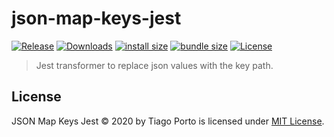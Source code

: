 # json-map-keys-jest

[![Release](https://img.shields.io/npm/v/json-map-keys-jest.svg?style=flat-square&label=release)](https://github.com/tiagoporto/json-map-keys/releases)
[![Downloads](https://img.shields.io/npm/dt/json-map-keys-jest.svg?logo=npm&style=flat-square)](https://www.npmjs.com/package/json-map-keys-jest)
[![install size](https://packagephobia.now.sh/badge?p=json-map-keys-jest)](https://packagephobia.now.sh/result?p=json-map-keys-jest)
[![bundle size](https://img.shields.io/bundlephobia/min/json-map-keys-jest?style=flat-square&label=bundle%20size)](https://bundlephobia.com/result?p=json-map-keys-jest)
[![License](https://img.shields.io/github/license/tiagoporto/json-map-keys.svg?style=flat-square)](LICENSE)

> Jest transformer to replace json values with the key path.

## License

JSON Map Keys Jest © 2020 by Tiago Porto is licensed under [MIT License](LICENSE).
